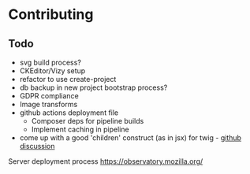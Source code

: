 # Contributing

## Todo

- svg build process?
- CKEditor/Vizy setup
- refactor to use create-project
- db backup in new project bootstrap process?
- GDPR compliance
- Image transforms
- github actions deployment file
  - Composer deps for pipeline builds
  - Implement caching in pipeline
- come up with a good 'children' construct (as in jsx) for twig - [github discussion](https://github.com/craftcms/cms/discussions/12671)

Server deployment process
https://observatory.mozilla.org/
